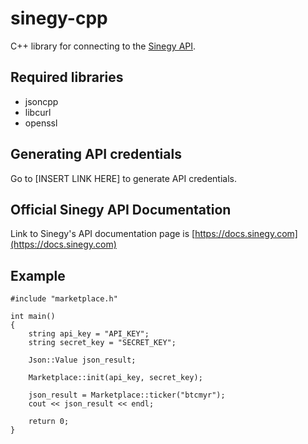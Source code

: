 # sinegy-cpp
C++ library for connecting to the [Sinegy API](https://docs.sinegy.com).

## Required libraries
- jsoncpp
- libcurl
- openssl

## Generating API credentials
Go to [INSERT LINK HERE] to generate API credentials.

## Official Sinegy API Documentation
Link to Sinegy's API documentation page is [https://docs.sinegy.com](https://docs.sinegy.com)

## Example
````
#include "marketplace.h"

int main()
{
	string api_key = "API_KEY";
	string secret_key = "SECRET_KEY";

	Json::Value json_result;

	Marketplace::init(api_key, secret_key);

	json_result = Marketplace::ticker("btcmyr");
	cout << json_result << endl;

	return 0;
}
````
